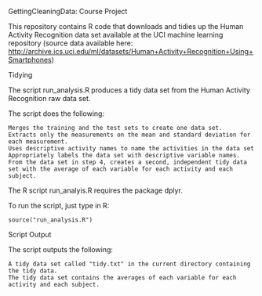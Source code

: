 GettingCleaningData: Course Project

This repository contains R code that downloads and tidies up the Human Activity Recognition data set available at the UCI machine learning repository (source data available here:  http://archive.ics.uci.edu/ml/datasets/Human+Activity+Recognition+Using+Smartphones)

Tidying

The script run_analysis.R produces a tidy data set from the Human Activity Recognition raw data set.

The script does the following:

    Merges the training and the test sets to create one data set.
    Extracts only the measurements on the mean and standard deviation for each measurement.
    Uses descriptive activity names to name the activities in the data set
    Appropriately labels the data set with descriptive variable names.
    From the data set in step 4, creates a second, independent tidy data set with the average of each variable for each activity and each subject.


The R script run_analyis.R requires the package dplyr.

To run the script, just type in R:

    source("run_analysis.R")

Script Output

The script outputs the following:

    A tidy data set called "tidy.txt" in the current directory containing the tidy data.
    The tidy data set contains the averages of each variable for each activity and each subject.
